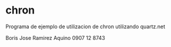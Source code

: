 # chron
Programa de ejemplo de utilizacion de chron utilizando quartz.net

Boris Jose Ramirez Aquino
0907 12 8743
